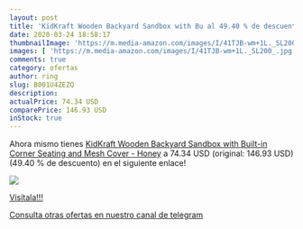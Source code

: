 ```yaml
---
layout: post
title: 'KidKraft Wooden Backyard Sandbox with Bu al 49.40 % de descuento'
date: 2020-03-24 18:58:17
thumbnailImage: 'https://m.media-amazon.com/images/I/41TJB-wm+1L._SL200_.jpg'
images: [ 'https://m.media-amazon.com/images/I/41TJB-wm+1L._SL200_.jpg' ]
comments: true
category: ofertas
author: ring
slug: B001U4ZEZQ
description:
actualPrice: 74.34 USD
comparePrice: 146.93 USD
inStock: true
---
```


Ahora mismo tienes [KidKraft Wooden Backyard Sandbox with Built-in Corner Seating and Mesh Cover - Honey](https://www.amazon.com/dp/B001U4ZEZQ/?tag=redken08-20) a 74.34 USD (original: 146.93 USD) (49.40 %  de descuento) en el siguiente enlace!

[![](https://m.media-amazon.com/images/I/41TJB-wm+1L._SL200_.jpg)](https://www.amazon.com/dp/B001U4ZEZQ/?tag=redken08-20)

[Visítala!!!](https://www.amazon.com/dp/B001U4ZEZQ/?tag=redken08-20)

[Consulta otras ofertas en nuestro canal de telegram](https://t.me/s/ofertas25)
